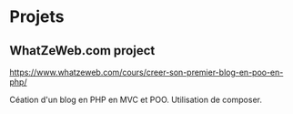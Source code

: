 # Projets

## WhatZeWeb.com project
https://www.whatzeweb.com/cours/creer-son-premier-blog-en-poo-en-php/

Céation d'un blog en PHP en MVC et POO.
Utilisation de composer.
